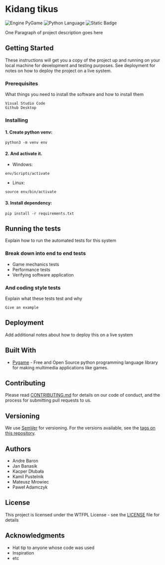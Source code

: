 # Kidang tikus

![Engine PyGame](https://img.shields.io/badge/PyGame-blue?label=Engine&link=https%3A%2F%2Fwww.pygame.org%2F)
![Python Language](https://img.shields.io/badge/Python-blue?logo=python&label=Language&link=https%3A%2F%2Fwww.python.org%2F)
![Static Badge](https://img.shields.io/badge/0%25-red?logo=coverage&label=Coverage)

One Paragraph of project description goes here

## Getting Started

These instructions will get you a copy of the project up and running on your local machine for development and testing purposes. See deployment for notes on how to deploy the project on a live system.

### Prerequisites

What things you need to install the software and how to install them

```
Visual Studio Code
Github Desktop
```

### Installing

#### 1. Create python venv:

```
python3 -m venv env
```

#### 2. And activate it.

-   Windows:

```
env/Scripts/activate
```

-   Linux:

```
source env/bin/activate
```

#### 3. Install dependency:

```
pip install -r requirements.txt
```

## Running the tests

Explain how to run the automated tests for this system

### Break down into end to end tests

* Game mechanics tests
* Performance tests
* Verifying software application

### And coding style tests

Explain what these tests test and why

```
Give an example
```

## Deployment

Add additional notes about how to deploy this on a live system

## Built With

-   [Pygame](https://pyga.me) - Free and Open Source python programming language library for making multimedia applications like games.

## Contributing

Please read [CONTRIBUTING.md](https://gist.github.com/PurpleBooth/b24679402957c63ec426) for details on our code of conduct, and the process for submitting pull requests to us.

## Versioning

We use [SemVer](http://semver.org/) for versioning. For the versions available, see the [tags on this repository](https://github.com/your/project/tags).

## Authors

-   Andre Baron
-   Jan Banasik
-   Kacper Dłubała
-   Kamil Pustelnik
-   Mateusz Mrowiec
-   Paweł Adamczyk

## License

This project is licensed under the WTFPL License - see the [LICENSE](LICENSE) file for details

## Acknowledgments

-   Hat tip to anyone whose code was used
-   Inspiration
-   etc
